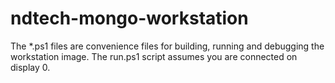 # ndtech-mongo-workstation
The *.ps1 files are convenience files for building, running and debugging the workstation image. The run.ps1 script assumes you are connected on display 0.